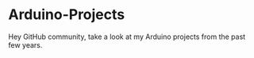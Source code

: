 # Arduino-Projects

Hey GitHub community, take a look at my Arduino projects from the past few years.
